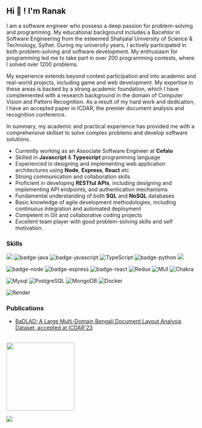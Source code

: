 
## Hi 👋 ! I'm Ranak

I am a software engineer who possess a deep passion for problem-solving and programming. My educational background includes a Bacehlor in Software Engineering from the esteemed Shahjalal University of Science & Technology, Sylhet. During my university years, I actively participated in both problem-solving and software development. My enthusiasm for programming led me to take part in over 200 programming contests, where I solved over 1200 problems.

My experience extends beyond contest participation and into academic and real-world projects, including game and web development. My expertise in these areas is backed by a strong academic foundation, which I have complemented with a research background in the domain of Computer Vision and Pattern Recognition. As a result of my hard work and dedication, I have an accepted paper in ICDAR, the premier document analysis and recognition conference.

In summary, my academic and practical experience has provided me with a comprehensive skillset to solve complex problems and develop software solutions.

- Currently working as an Associate Software Engineer at **Cefalo**
- Skilled in **Javascript** & **Typescript** programming language
- Experienced in designing and implementing web application architectures using **Node**, **Express**, **React** etc
- Strong communication and collaboration skills
- Proficient in developing **RESTful APIs**, including designing and implementing API endpoints, and authentication mechanisms
- Fundamental understanding of both **SQL** and **NoSQL** databases
- Basic knowledge of agile development methodologies, including continuous integration and automated deployment
- Competent in Git and collaborative coding projects
- Excellent team player with good problem-solving skills and self motivation.

### Skills 

![](https://img.shields.io/badge/C%2B%2B-00599C?style=for-the-badge&logo=c%2B%2B&logoColor=white) ![badge-java](https://img.shields.io/badge/Java-ED8B00?style=for-the-badge&logo=java&logoColor=white) ![badge-javascript](https://img.shields.io/badge/JavaScript-F7DF1E?style=for-the-badge&logo=javascript&logoColor=black) ![TypeScript](https://img.shields.io/badge/typescript-%23007ACC.svg?style=for-the-badge&logo=typescript&logoColor=white) ![badge-python](https://img.shields.io/badge/Python-3776AB?style=for-the-badge&logo=python&logoColor=white) ![](https://img.shields.io/badge/PHP-777BB4?style=for-the-badge&logo=php&logoColor=white)

![badge-node](https://img.shields.io/badge/Node.js-43853D?style=for-the-badge&logo=node.js&logoColor=white) ![badge-express](https://img.shields.io/badge/Express.js-404D59?style=for-the-badge) ![badge-react](https://img.shields.io/badge/React-20232A?style=for-the-badge&logo=react&logoColor=61DAFB)
![Redux](https://img.shields.io/badge/redux-%23593d88.svg?style=for-the-badge&logo=redux&logoColor=white)
![MUI](https://img.shields.io/badge/MUI-%230081CB.svg?style=for-the-badge&logo=mui&logoColor=white)
![Chakra](https://img.shields.io/badge/chakra-%234ED1C5.svg?style=for-the-badge&logo=chakraui&logoColor=white)



![Mysql](	https://img.shields.io/badge/MySQL-00000F?style=for-the-badge&logo=mysql&logoColor=white) ![PostgreSQL](	https://img.shields.io/badge/PostgreSQL-316192?style=for-the-badge&logo=postgresql&logoColor=white) ![MongoDB](https://img.shields.io/badge/MongoDB-%234ea94b.svg?style=for-the-badge&logo=mongodb&logoColor=white) ![Docker](https://img.shields.io/badge/docker-%230db7ed.svg?style=for-the-badge&logo=docker&logoColor=white)

![Render](https://img.shields.io/badge/Render-%46E3B7.svg?style=for-the-badge&logo=render&logoColor=white)

### Publications
   - [BaDLAD: A Large Multi-Domain Bengali Document Layout Analysis Dataset, accepted at ICDAR'23](https://arxiv.org/abs/2303.05325)

<br>
  <img height="180em" src="https://github-readme-stats-eight-theta.vercel.app/api?username=RakibulRanak&show_icons=true&theme=algolia&include_all_commits=true&count_private=true"/>
  
<br>

 ![](https://komarev.com/ghpvc/?username=RakibulRanak)
